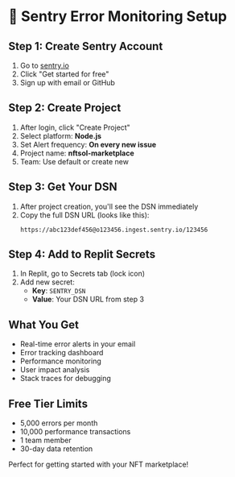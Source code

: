 # 🐛 Sentry Error Monitoring Setup

## Step 1: Create Sentry Account
1. Go to [sentry.io](https://sentry.io)
2. Click "Get started for free"
3. Sign up with email or GitHub

## Step 2: Create Project
1. After login, click "Create Project"
2. Select platform: **Node.js**
3. Set Alert frequency: **On every new issue**
4. Project name: **nftsol-marketplace**
5. Team: Use default or create new

## Step 3: Get Your DSN
1. After project creation, you'll see the DSN immediately
2. Copy the full DSN URL (looks like this):
   ```
   https://abc123def456@o123456.ingest.sentry.io/123456
   ```

## Step 4: Add to Replit Secrets
1. In Replit, go to Secrets tab (lock icon)
2. Add new secret:
   - **Key**: `SENTRY_DSN`
   - **Value**: Your DSN URL from step 3

## What You Get
- Real-time error alerts in your email
- Error tracking dashboard
- Performance monitoring
- User impact analysis
- Stack traces for debugging

## Free Tier Limits
- 5,000 errors per month
- 10,000 performance transactions
- 1 team member
- 30-day data retention

Perfect for getting started with your NFT marketplace!